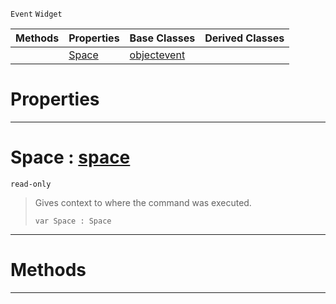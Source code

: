  `Event` `Widget`



|Methods|Properties|Base Classes|Derived Classes|
|---|---|---|---|
| |[ Space](https://plasmaengine.github.io/PlasmaDocs/Plasma1/C++/code_reference/class_reference/commandevent.markdown#space-plasma-engine-docume)|[objectevent](https://plasmaengine.github.io/PlasmaDocs/Plasma1/C++/code_reference/class_reference/objectevent.markdown)| |


 #  Properties


---  
 #  Space : [space](https://plasmaengine.github.io/PlasmaDocs/Plasma1/C++/code_reference/class_reference/space.markdown)

 `read-only`

> Gives context to where the command was executed.
> ``` lang=cpp, name=Lightning
> var Space : Space


---  
 #  Methods


---  
 

 